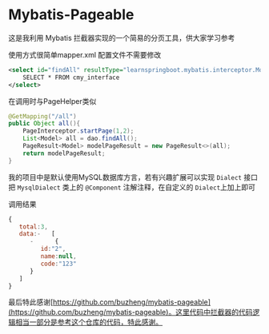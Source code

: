 # Mybatis-Pageable

这是我利用 Mybatis 拦截器实现的一个简易的分页工具，供大家学习参考

使用方式很简单mapper.xml 配置文件不需要修改

```xml
<select id="findAll" resultType="learnspringboot.mybatis.interceptor.Model">
	SELECT * FROM cmy_interface
</select>
```

在调用时与PageHelper类似

```java
@GetMapping("/all")
public Object all(){
    PageInterceptor.startPage(1,2);
    List<Model> all = dao.findAll();
    PageResult<Model> modelPageResult = new PageResult<>(all);
    return modelPageResult;
}
```

我的项目中是默认使用MySQL数据库方言，若有兴趣扩展可以实现 `Dialect` 接口把 `MysqlDialect` 类上的 `@Component` 注解注释，在自定义的 `Dialect`上加上即可

调用结果

```js
{  
   total:3,
   data:-   [  
      -      {  
         id:"2",
         name:null,
         code:"123"
      }
   ]
}
```

最后特此感谢[https://github.com/buzheng/mybatis-pageable](https://github.com/buzheng/mybatis-pageable)。这里代码中拦截器的代码逻辑相当一部分是参考这个仓库的代码，特此感谢。